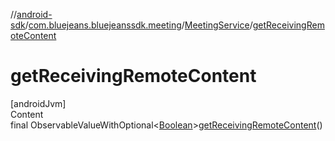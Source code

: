 //[android-sdk](../../../index.md)/[com.bluejeans.bluejeanssdk.meeting](../index.md)/[MeetingService](index.md)/[getReceivingRemoteContent](get-receiving-remote-content.md)



# getReceivingRemoteContent  
[androidJvm]  
Content  
final ObservableValueWithOptional<[Boolean](https://developer.android.com/reference/kotlin/java/lang/Boolean.html)>[getReceivingRemoteContent](get-receiving-remote-content.md)()  
  



